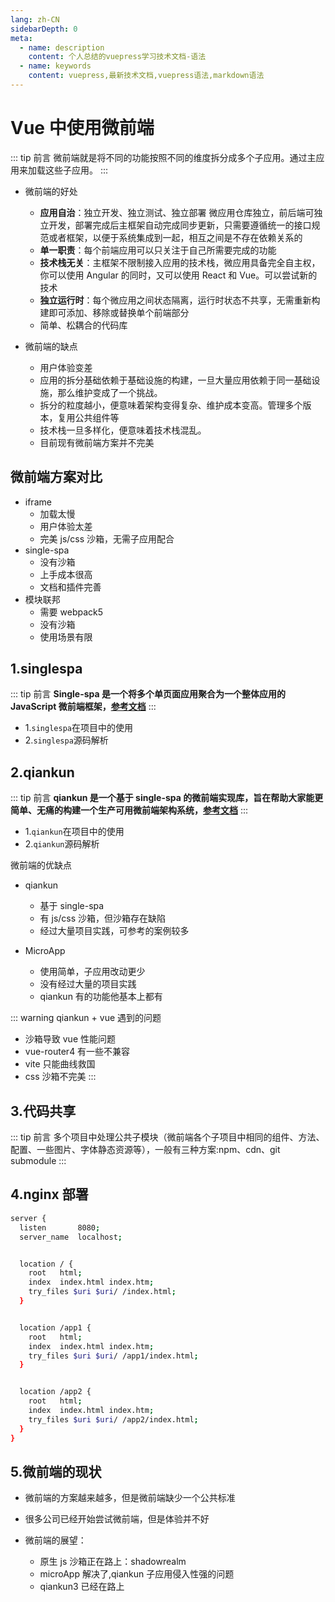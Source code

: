 ```yaml
---
lang: zh-CN
sidebarDepth: 0
meta:
  - name: description
    content: 个人总结的vuepress学习技术文档-语法
  - name: keywords
    content: vuepress,最新技术文档,vuepress语法,markdown语法
---
```


# Vue 中使用微前端

::: tip 前言
微前端就是将不同的功能按照不同的维度拆分成多个子应用。通过主应用来加载这些子应用。
:::

- 微前端的好处

  - **应用自治**：独立开发、独立测试、独立部署 微应用仓库独立，前后端可独立开发，部署完成后主框架自动完成同步更新，只需要遵循统一的接口规范或者框架，以便于系统集成到一起，相互之间是不存在依赖关系的
  - **单一职责**：每个前端应用可以只关注于自己所需要完成的功能
  - **技术栈无关**：主框架不限制接入应用的技术栈，微应用具备完全自主权，你可以使用 Angular 的同时，又可以使用 React 和 Vue。可以尝试新的技术
  - **独立运行时**：每个微应用之间状态隔离，运行时状态不共享，无需重新构建即可添加、移除或替换单个前端部分
  - 简单、松耦合的代码库

- 微前端的缺点
  - 用户体验变差
  - 应用的拆分基础依赖于基础设施的构建，一旦大量应用依赖于同一基础设施，那么维护变成了一个挑战。
  - 拆分的粒度越小，便意味着架构变得复杂、维护成本变高。管理多个版本，复用公共组件等
  - 技术栈一旦多样化，便意味着技术栈混乱。
  - 目前现有微前端方案并不完美

## 微前端方案对比

- iframe
  - 加载太慢
  - 用户体验太差
  - 完美 js/css 沙箱，无需子应用配合
- single-spa
  - 没有沙箱
  - 上手成本很高
  - 文档和插件完善
- 模块联邦
  - 需要 webpack5
  - 没有沙箱
  - 使用场景有限

## 1.singlespa

::: tip 前言
**Single-spa 是一个将多个单页面应用聚合为一个整体应用的 JavaScript 微前端框架，[参考文档](https://zh-hans.single-spa.js.org/)**
:::

- 1.`singlespa`在项目中的使用
- 2.`singlespa`源码解析

## 2.qiankun

::: tip 前言
**qiankun 是一个基于 single-spa 的微前端实现库，旨在帮助大家能更简单、无痛的构建一个生产可用微前端架构系统，[参考文档](https://qiankun.umijs.org/zh/guide)**
:::

- 1.`qiankun`在项目中的使用
- 2.`qiankun`源码解析

微前端的优缺点

- qiankun
  - 基于 single-spa
  - 有 js/css 沙箱，但沙箱存在缺陷
  - 经过大量项目实践，可参考的案例较多
- MicroApp

  - 使用简单，子应用改动更少
  - 没有经过大量的项目实践
  - qiankun 有的功能他基本上都有

::: warning qiankun + vue 遇到的问题

- 沙箱导致 vue 性能问题
- vue-router4 有一些不兼容
- vite 只能曲线救国
- css 沙箱不完美
:::

## 3.代码共享

::: tip 前言
多个项目中处理公共子模块（微前端各个子项目中相同的组件、方法、配置、一些图片、字体静态资源等），一般有三种方案:npm、cdn、git submodule
:::

## 4.nginx 部署

```sh
server {
  listen       8080;
  server_name  localhost;


  location / {
    root   html;
    index  index.html index.htm;
    try_files $uri $uri/ /index.html;
  }


  location /app1 {
    root   html;
    index  index.html index.htm;
    try_files $uri $uri/ /app1/index.html;
  }


  location /app2 {
    root   html;
    index  index.html index.htm;
    try_files $uri $uri/ /app2/index.html;
  }
}
```

## 5.微前端的现状

- 微前端的方案越来越多，但是微前端缺少一个公共标准
- 很多公司已经开始尝试微前端，但是体验并不好

- 微前端的展望：
  - 原生 js 沙箱正在路上：shadowrealm
  - microApp 解决了,qiankun 子应用侵入性强的问题
  - qiankun3 已经在路上

